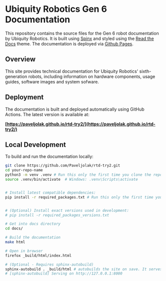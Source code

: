 # Ubiquity Robotics Gen 6 Documentation

This repository contains the source files for the Gen 6 robot documentation by Ubiquity Robotics.  It is built using [Spinx](https://www.sphinx-doc.org/) and styled using the [Read the Docs](https://github.com/readthedocs/sphinx_rtd_theme) theme. The documentation is deployed via [Github Pages](https://pages.github.com/).

## Overview
This site provides technical documentation for Ubiquity Robotics' sixth-generation robots, including information on hardware components, usage guides, software images and system sofware.

## Deployment
The documentation is built and deployed automatically using GitHub Actions. The latest version is available at:

<!-- TODO: Change this to the actual website when the repo is switched. -->
**[https://paveljolak.github.io/rtd-try2/](https://paveljolak.github.io/rtd-try2/)**

## Local Development
To build and run the documentation locally:

<!-- TODO: Add the right links and names for cloning the repository. -->
```bash
git clone https://github.com/Paveljolak/rtd-try2.git
cd your-repo-name
python3 -m venv .venv # Run this only the first time you clone the repo.
source .venv/bin/activate  # Windows: .venv\Scripts\activate


# Install latest compatible dependencies:
pip install -r required_packages.txt # Run this only the first time you clone the repo


# (Optional) Install exact versions used in development:
# pip install -r required_packages_versions.txt

# Get into docs directory
cd docs/

# Build the documentation 
make html 

# Open in browser
firefox _build/html/index.html

# (Optional - Requires sphinx-autobuild)
sphinx-autobuild . _build/html # autobuilds the site on save. It serves it locally on port 8000. 
# [sphinx-autobuild] Serving on http://127.0.0.1:8000

```